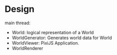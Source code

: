 # Design

main thread:
- World: logical representation of a World
- WorldGenerator: Generates world data for World
- WorldViewer: PixiJS Application.
- WorldRenderer